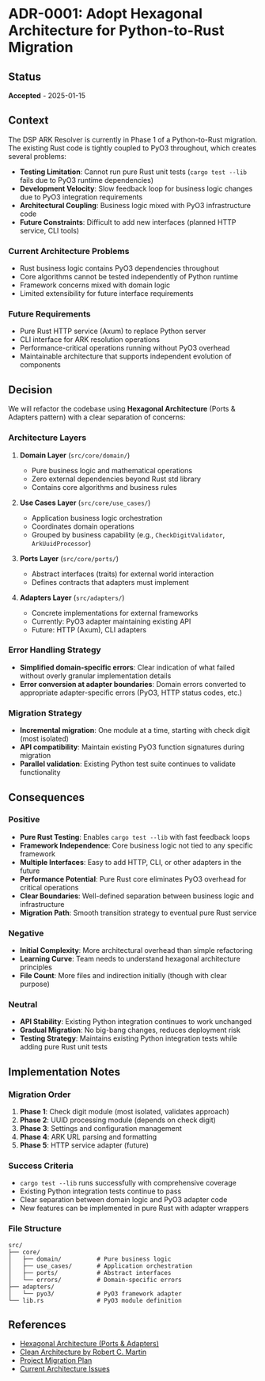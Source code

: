 # ADR-0001: Adopt Hexagonal Architecture for Python-to-Rust Migration

## Status

**Accepted** - 2025-01-15

## Context

The DSP ARK Resolver is currently in Phase 1 of a Python-to-Rust migration. The existing Rust code is tightly coupled to PyO3 throughout, which creates several problems:

- **Testing Limitation**: Cannot run pure Rust unit tests (`cargo test --lib` fails due to PyO3 runtime dependencies)
- **Development Velocity**: Slow feedback loop for business logic changes due to PyO3 integration requirements
- **Architectural Coupling**: Business logic mixed with PyO3 infrastructure code
- **Future Constraints**: Difficult to add new interfaces (planned HTTP service, CLI tools)

### Current Architecture Problems
- Rust business logic contains PyO3 dependencies throughout
- Core algorithms cannot be tested independently of Python runtime
- Framework concerns mixed with domain logic
- Limited extensibility for future interface requirements

### Future Requirements
- Pure Rust HTTP service (Axum) to replace Python server
- CLI interface for ARK resolution operations
- Performance-critical operations running without PyO3 overhead
- Maintainable architecture that supports independent evolution of components

## Decision

We will refactor the codebase using **Hexagonal Architecture** (Ports & Adapters pattern) with a clear separation of concerns:

### Architecture Layers

1. **Domain Layer** (`src/core/domain/`)
   - Pure business logic and mathematical operations
   - Zero external dependencies beyond Rust std library
   - Contains core algorithms and business rules

2. **Use Cases Layer** (`src/core/use_cases/`)
   - Application business logic orchestration
   - Coordinates domain operations
   - Grouped by business capability (e.g., `CheckDigitValidator`, `ArkUuidProcessor`)

3. **Ports Layer** (`src/core/ports/`)
   - Abstract interfaces (traits) for external world interaction
   - Defines contracts that adapters must implement

4. **Adapters Layer** (`src/adapters/`)
   - Concrete implementations for external frameworks
   - Currently: PyO3 adapter maintaining existing API
   - Future: HTTP (Axum), CLI adapters

### Error Handling Strategy
- **Simplified domain-specific errors**: Clear indication of what failed without overly granular implementation details
- **Error conversion at adapter boundaries**: Domain errors converted to appropriate adapter-specific errors (PyO3, HTTP status codes, etc.)

### Migration Strategy
- **Incremental migration**: One module at a time, starting with check digit (most isolated)
- **API compatibility**: Maintain existing PyO3 function signatures during migration
- **Parallel validation**: Existing Python test suite continues to validate functionality

## Consequences

### Positive
- **Pure Rust Testing**: Enables `cargo test --lib` with fast feedback loops
- **Framework Independence**: Core business logic not tied to any specific framework
- **Multiple Interfaces**: Easy to add HTTP, CLI, or other adapters in the future
- **Performance Potential**: Pure Rust core eliminates PyO3 overhead for critical operations
- **Clear Boundaries**: Well-defined separation between business logic and infrastructure
- **Migration Path**: Smooth transition strategy to eventual pure Rust service

### Negative
- **Initial Complexity**: More architectural overhead than simple refactoring
- **Learning Curve**: Team needs to understand hexagonal architecture principles
- **File Count**: More files and indirection initially (though with clear purpose)

### Neutral
- **API Stability**: Existing Python integration continues to work unchanged
- **Gradual Migration**: No big-bang changes, reduces deployment risk
- **Testing Strategy**: Maintains existing Python integration tests while adding pure Rust unit tests

## Implementation Notes

### Migration Order
1. **Phase 1**: Check digit module (most isolated, validates approach)
2. **Phase 2**: UUID processing module (depends on check digit)  
3. **Phase 3**: Settings and configuration management
4. **Phase 4**: ARK URL parsing and formatting
5. **Phase 5**: HTTP service adapter (future)

### Success Criteria
- `cargo test --lib` runs successfully with comprehensive coverage
- Existing Python integration tests continue to pass
- Clear separation between domain logic and PyO3 adapter code
- New features can be implemented in pure Rust with adapter wrappers

### File Structure
```
src/
├── core/
│   ├── domain/          # Pure business logic
│   ├── use_cases/       # Application orchestration
│   ├── ports/           # Abstract interfaces
│   └── errors/          # Domain-specific errors
├── adapters/
│   └── pyo3/            # PyO3 framework adapter
└── lib.rs               # PyO3 module definition
```

## References

- [Hexagonal Architecture (Ports & Adapters)](https://alistair.cockburn.us/hexagonal-architecture/)
- [Clean Architecture by Robert C. Martin](https://blog.cleancoder.com/uncle-bob/2012/08/13/the-clean-architecture.html)
- [Project Migration Plan](../todos.md)
- [Current Architecture Issues](https://github.com/dasch-swiss/ark-resolver/issues)